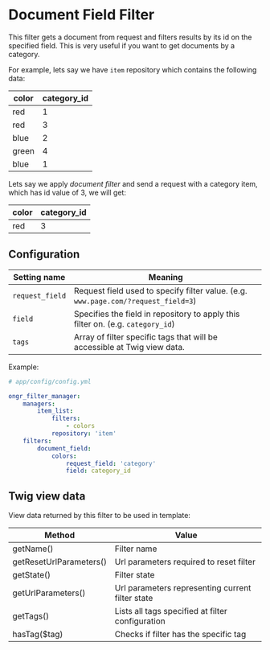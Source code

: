 # Document Field Filter  

This filter gets a document from request and filters results by its id on the specified field.
This is very useful if you want to get documents by a category.
  
For example, lets say we have `item` repository which contains the following data:
  

| color | category_id |
|-------|-------------|
| red   | 1           |
| red   | 3           |
| blue  | 2           |
| green | 4           |
| blue  | 1           |
  
Lets say we apply *document filter* and send a request with a category item, which has id value of 3, we will get:
  
| color | category_id |
|-------|-------------|
| red   | 3           |
  
## Configuration  
 
| Setting name           | Meaning                                                                              |
|------------------------|--------------------------------------------------------------------------------------|
| `request_field`        | Request field used to specify filter value. (e.g. `www.page.com/?request_field=3`)   |
| `field`                | Specifies the field in repository to apply this filter on. (e.g. `category_id`)      |
| `tags`                 | Array of filter specific tags that will be accessible at Twig view data.             |
  
Example:
  
```yaml
# app/config/config.yml

ongr_filter_manager:
    managers:
        item_list:
            filters:
                - colors
            repository: 'item'
    filters:
        document_field:
            colors:
                request_field: 'category'
                field: category_id
```  

## Twig view data

View data returned by this filter to be used in template:

| Method                  | Value                                            |
|-------------------------|--------------------------------------------------|
| getName()               | Filter name                                      |
| getResetUrlParameters() | Url parameters required to reset filter          |
| getState()              | Filter state                                     |
| getUrlParameters()      | Url parameters representing current filter state |
| getTags()               | Lists all tags specified at filter configuration |
| hasTag($tag)            | Checks if filter has the specific tag            |
